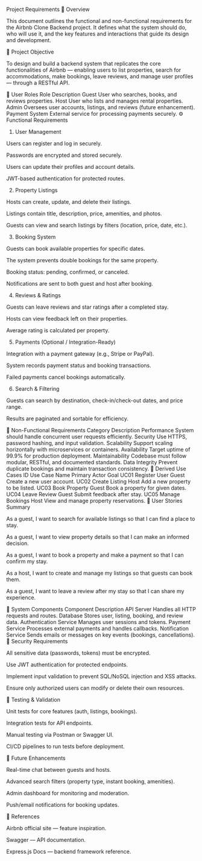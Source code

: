 Project Requirements
📘 Overview

This document outlines the functional and non-functional requirements for the Airbnb Clone Backend project.
It defines what the system should do, who will use it, and the key features and interactions that guide its design and development.

🎯 Project Objective

To design and build a backend system that replicates the core functionalities of Airbnb — enabling users to list properties, search for accommodations, make bookings, leave reviews, and manage user profiles — through a RESTful API.

👥 User Roles
Role	Description
Guest	User who searches, books, and reviews properties.
Host	User who lists and manages rental properties.
Admin	Oversees user accounts, listings, and reviews (future enhancement).
Payment System	External service for processing payments securely.
⚙️ Functional Requirements
1. User Management

Users can register and log in securely.

Passwords are encrypted and stored securely.

Users can update their profiles and account details.

JWT-based authentication for protected routes.

2. Property Listings

Hosts can create, update, and delete their listings.

Listings contain title, description, price, amenities, and photos.

Guests can view and search listings by filters (location, price, date, etc.).

3. Booking System

Guests can book available properties for specific dates.

The system prevents double bookings for the same property.

Booking status: pending, confirmed, or canceled.

Notifications are sent to both guest and host after booking.

4. Reviews & Ratings

Guests can leave reviews and star ratings after a completed stay.

Hosts can view feedback left on their properties.

Average rating is calculated per property.

5. Payments (Optional / Integration-Ready)

Integration with a payment gateway (e.g., Stripe or PayPal).

System records payment status and booking transactions.

Failed payments cancel bookings automatically.

6. Search & Filtering

Guests can search by destination, check-in/check-out dates, and price range.

Results are paginated and sortable for efficiency.

🧠 Non-Functional Requirements
Category	Description
Performance	System should handle concurrent user requests efficiently.
Security	Use HTTPS, password hashing, and input validation.
Scalability	Support scaling horizontally with microservices or containers.
Availability	Target uptime of 99.9% for production deployment.
Maintainability	Codebase must follow modular, RESTful, and documented standards.
Data Integrity	Prevent duplicate bookings and maintain transaction consistency.
🧩 Derived Use Cases
ID	Use Case Name	Primary Actor	Goal
UC01	Register User	Guest	Create a new user account.
UC02	Create Listing	Host	Add a new property to be listed.
UC03	Book Property	Guest	Book a property for given dates.
UC04	Leave Review	Guest	Submit feedback after stay.
UC05	Manage Bookings	Host	View and manage property reservations.
🧾 User Stories Summary

As a guest, I want to search for available listings so that I can find a place to stay.

As a guest, I want to view property details so that I can make an informed decision.

As a guest, I want to book a property and make a payment so that I can confirm my stay.

As a host, I want to create and manage my listings so that guests can book them.

As a guest, I want to leave a review after my stay so that I can share my experience.

🧱 System Components
Component	Description
API Server	Handles all HTTP requests and routes.
Database	Stores user, listing, booking, and review data.
Authentication Service	Manages user sessions and tokens.
Payment Service	Processes external payments and handles callbacks.
Notification Service	Sends emails or messages on key events (bookings, cancellations).
🔐 Security Requirements

All sensitive data (passwords, tokens) must be encrypted.

Use JWT authentication for protected endpoints.

Implement input validation to prevent SQL/NoSQL injection and XSS attacks.

Ensure only authorized users can modify or delete their own resources.

🧪 Testing & Validation

Unit tests for core features (auth, listings, bookings).

Integration tests for API endpoints.

Manual testing via Postman or Swagger UI.

CI/CD pipelines to run tests before deployment.

🚀 Future Enhancements

Real-time chat between guests and hosts.

Advanced search filters (property type, instant booking, amenities).

Admin dashboard for monitoring and moderation.

Push/email notifications for booking updates.

📎 References

Airbnb official site
 — feature inspiration.

Swagger
 — API documentation.

Express.js Docs
 — backend framework reference.
